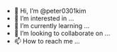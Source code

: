 - 👋 Hi, I’m @peter0301kim
- 👀 I’m interested in ...
- 🌱 I’m currently learning ...
- 💞️ I’m looking to collaborate on ...
- 📫 How to reach me ...

<!---
peter0301kim/peter0301kim is a ✨ special ✨ repository because its `README.md` (this file) appears on your GitHub profile.
You can click the Preview link to take a look at your changes.
--->
